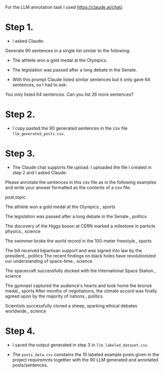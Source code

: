 For the LLM annotation task I used https://claude.ai/chat/.

# Step 1. 

* I asked Claude:

Generate 90 sentences in a single list similar to the following:

- The athlete won a gold medal at the Olympics.

- The legislation was passed after a long debate in the Senate.

* With this prompt Claude listed similar sentences but it only gave 64 sentences, so I had to ask:

You only listed 64 sentences. Can you list 26 more sentences?

# Step 2. 

* I copy pasted the 90 generated sentences in the csv file `llm_generated_posts.csv`.

# Step 3. 

* The Claude chat supports file upload. I uploaded the file I created in step 2 and I asked Claude:

Please annotate the sentences in this csv file as in the following examples and write your answer formatted as the contents of a csv file:

post,topic

The athlete won a gold medal at the Olympics., sports

The legislation was passed after a long debate in the Senate., politics

The discovery of the Higgs boson at CERN marked a milestone in particle physics., science

The swimmer broke the world record in the 100-meter freestyle., sports

The bill received bipartisan support and was signed into law by the president., politics The recent findings on black holes have revolutionized our understanding of space-time., science

The spacecraft successfully docked with the International Space Station., science

The gymnast captured the audience's hearts and took home the bronze medal., sports After months of negotiations, the climate accord was finally agreed upon by the majority of nations., politics

Scientists successfully cloned a sheep, sparking ethical debates worldwide., science

# Step 4. 

* I saved the output generated in step 3 in `llm_labeled_dataset.csv`. 

* The `posts_data.csv` constains the 10 labeled example posts given in the project requiremnts together with the 90 LLM generated and annotated posts/sentences.
